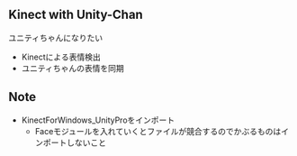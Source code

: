 ﻿## Kinect with Unity-Chan
ユニティちゃんになりたい

- Kinectによる表情検出
- ユニティちゃんの表情を同期

## Note
- KinectForWindows_UnityProをインポート
	- Faceモジュールを入れていくとファイルが競合するのでかぶるものはインポートしないこと
